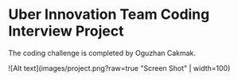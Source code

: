 # Uber Innovation Team Coding Interview Project

The coding challenge is completed by Oguzhan Cakmak.

![Alt text](images/project.png?raw=true "Screen Shot" | width=100)
